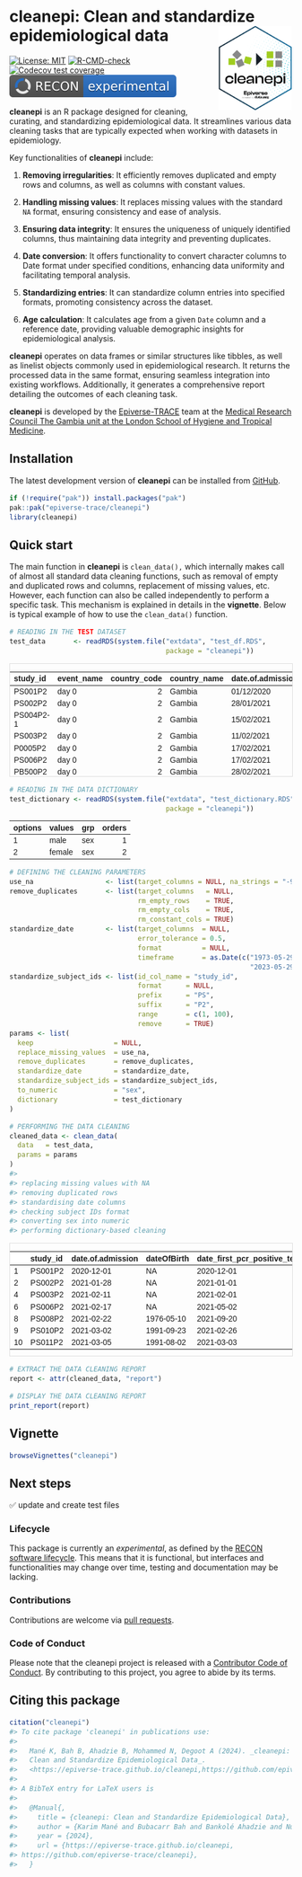 
<!-- The code to render this README is stored in .github/workflows/render-readme.yaml -->
<!-- Variables marked with double curly braces will be transformed beforehand: -->
<!-- `packagename` is extracted from the DESCRIPTION file -->
<!-- `gh_repo` is extracted via a special environment variable in GitHub Actions -->
<!-- README.md is generated from README.Rmd. Please edit that file -->

# cleanepi: Clean and standardize epidemiological data <img src="man/figures/logo.svg" align="right" width="130"/>

<!-- badges: start -->

[![License:
MIT](https://img.shields.io/badge/License-MIT-yellow.svg)](https://opensource.org/licenses/MIT)
[![R-CMD-check](https://github.com/epiverse-trace/cleanepi/actions/workflows/R-CMD-check.yaml/badge.svg)](https://github.com/epiverse-trace/cleanepi/actions/workflows/R-CMD-check.yaml)
[![Codecov test
coverage](https://codecov.io/gh/epiverse-trace/cleanepi/branch/main/graph/badge.svg)](https://app.codecov.io/gh/epiverse-trace/cleanepi?branch=main)
[![lifecycle-experimental](https://raw.githubusercontent.com/reconverse/reconverse.github.io/master/images/badge-experimental.svg)](https://www.reconverse.org/lifecycle.html#experimental)

<!-- badges: end -->

**cleanepi** is an R package designed for cleaning, curating, and
standardizing epidemiological data. It streamlines various data cleaning
tasks that are typically expected when working with datasets in
epidemiology.

Key functionalities of **cleanepi** include:

1.  **Removing irregularities**: It efficiently removes duplicated and
    empty rows and columns, as well as columns with constant values.

2.  **Handling missing values**: It replaces missing values with the
    standard `NA` format, ensuring consistency and ease of analysis.

3.  **Ensuring data integrity**: It ensures the uniqueness of uniquely
    identified columns, thus maintaining data integrity and preventing
    duplicates.

4.  **Date conversion**: It offers functionality to convert character
    columns to Date format under specified conditions, enhancing data
    uniformity and facilitating temporal analysis.

5.  **Standardizing entries**: It can standardize column entries into
    specified formats, promoting consistency across the dataset.

6.  **Age calculation**: It calculates age from a given `Date` column
    and a reference date, providing valuable demographic insights for
    epidemiological analysis.

**cleanepi** operates on data frames or similar structures like tibbles,
as well as linelist objects commonly used in epidemiological research.
It returns the processed data in the same format, ensuring seamless
integration into existing workflows. Additionally, it generates a
comprehensive report detailing the outcomes of each cleaning task.

**cleanepi** is developed by the
[Epiverse-TRACE](https://data.org/initiatives/epiverse/) team at the
[Medical Research Council The Gambia unit at the London School of
Hygiene and Tropical
Medicine](https://www.lshtm.ac.uk/research/units/mrc-gambia).

## Installation

The latest development version of **cleanepi** can be installed from
[GitHub](https://epiverse-trace.github.io/cleanepi).

``` r
if (!require("pak")) install.packages("pak")
pak::pak("epiverse-trace/cleanepi")
library(cleanepi)
```

## Quick start

The main function in **cleanepi** is `clean_data(),` which internally
makes call of almost all standard data cleaning functions, such as
removal of empty and duplicated rows and columns, replacement of missing
values, etc. However, each function can also be called independently to
perform a specific task. This mechanism is explained in details in the
**vignette**. Below is typical example of how to use the `clean_data()`
function.

``` r
# READING IN THE TEST DATASET
test_data       <- readRDS(system.file("extdata", "test_df.RDS",
                                       package = "cleanepi"))
```

<div style="border: 1px solid #ddd; padding: 0px; overflow-y: scroll; height:200px; overflow-x: scroll; width:100%; ">

<table class=" lightable-paper lightable-striped" style="font-size: 14px; font-family: &quot;Arial Narrow&quot;, arial, helvetica, sans-serif; margin-left: auto; margin-right: auto;">
<thead>
<tr>
<th style="text-align:left;position: sticky; top:0; background-color: #FFFFFF;">
study_id
</th>
<th style="text-align:left;position: sticky; top:0; background-color: #FFFFFF;">
event_name
</th>
<th style="text-align:right;position: sticky; top:0; background-color: #FFFFFF;">
country_code
</th>
<th style="text-align:left;position: sticky; top:0; background-color: #FFFFFF;">
country_name
</th>
<th style="text-align:left;position: sticky; top:0; background-color: #FFFFFF;">
date.of.admission
</th>
<th style="text-align:left;position: sticky; top:0; background-color: #FFFFFF;">
dateOfBirth
</th>
<th style="text-align:left;position: sticky; top:0; background-color: #FFFFFF;">
date_first_pcr_positive_test
</th>
<th style="text-align:right;position: sticky; top:0; background-color: #FFFFFF;">
sex
</th>
</tr>
</thead>
<tbody>
<tr>
<td style="text-align:left;">
PS001P2
</td>
<td style="text-align:left;">
day 0
</td>
<td style="text-align:right;">
2
</td>
<td style="text-align:left;">
Gambia
</td>
<td style="text-align:left;">
01/12/2020
</td>
<td style="text-align:left;">
06/01/1972
</td>
<td style="text-align:left;">
Dec 01, 2020
</td>
<td style="text-align:right;">
1
</td>
</tr>
<tr>
<td style="text-align:left;">
PS002P2
</td>
<td style="text-align:left;">
day 0
</td>
<td style="text-align:right;">
2
</td>
<td style="text-align:left;">
Gambia
</td>
<td style="text-align:left;">
28/01/2021
</td>
<td style="text-align:left;">
02/20/1952
</td>
<td style="text-align:left;">
Jan 01, 2021
</td>
<td style="text-align:right;">
1
</td>
</tr>
<tr>
<td style="text-align:left;">
PS004P2-1
</td>
<td style="text-align:left;">
day 0
</td>
<td style="text-align:right;">
2
</td>
<td style="text-align:left;">
Gambia
</td>
<td style="text-align:left;">
15/02/2021
</td>
<td style="text-align:left;">
06/15/1961
</td>
<td style="text-align:left;">
Feb 11, 2021
</td>
<td style="text-align:right;">
-99
</td>
</tr>
<tr>
<td style="text-align:left;">
PS003P2
</td>
<td style="text-align:left;">
day 0
</td>
<td style="text-align:right;">
2
</td>
<td style="text-align:left;">
Gambia
</td>
<td style="text-align:left;">
11/02/2021
</td>
<td style="text-align:left;">
11/11/1947
</td>
<td style="text-align:left;">
Feb 01, 2021
</td>
<td style="text-align:right;">
1
</td>
</tr>
<tr>
<td style="text-align:left;">
P0005P2
</td>
<td style="text-align:left;">
day 0
</td>
<td style="text-align:right;">
2
</td>
<td style="text-align:left;">
Gambia
</td>
<td style="text-align:left;">
17/02/2021
</td>
<td style="text-align:left;">
09/26/2000
</td>
<td style="text-align:left;">
Feb 16, 2021
</td>
<td style="text-align:right;">
2
</td>
</tr>
<tr>
<td style="text-align:left;">
PS006P2
</td>
<td style="text-align:left;">
day 0
</td>
<td style="text-align:right;">
2
</td>
<td style="text-align:left;">
Gambia
</td>
<td style="text-align:left;">
17/02/2021
</td>
<td style="text-align:left;">
-99
</td>
<td style="text-align:left;">
May 02, 2021
</td>
<td style="text-align:right;">
2
</td>
</tr>
<tr>
<td style="text-align:left;">
PB500P2
</td>
<td style="text-align:left;">
day 0
</td>
<td style="text-align:right;">
2
</td>
<td style="text-align:left;">
Gambia
</td>
<td style="text-align:left;">
28/02/2021
</td>
<td style="text-align:left;">
11/03/1989
</td>
<td style="text-align:left;">
Feb 19, 2021
</td>
<td style="text-align:right;">
1
</td>
</tr>
<tr>
<td style="text-align:left;">
PS008P2
</td>
<td style="text-align:left;">
day 0
</td>
<td style="text-align:right;">
2
</td>
<td style="text-align:left;">
Gambia
</td>
<td style="text-align:left;">
22/02/2021
</td>
<td style="text-align:left;">
10/05/1976
</td>
<td style="text-align:left;">
Sep 20, 2021
</td>
<td style="text-align:right;">
2
</td>
</tr>
<tr>
<td style="text-align:left;">
PS010P2
</td>
<td style="text-align:left;">
day 0
</td>
<td style="text-align:right;">
2
</td>
<td style="text-align:left;">
Gambia
</td>
<td style="text-align:left;">
02/03/2021
</td>
<td style="text-align:left;">
09/23/1991
</td>
<td style="text-align:left;">
Feb 26, 2021
</td>
<td style="text-align:right;">
1
</td>
</tr>
<tr>
<td style="text-align:left;">
PS011P2
</td>
<td style="text-align:left;">
day 0
</td>
<td style="text-align:right;">
2
</td>
<td style="text-align:left;">
Gambia
</td>
<td style="text-align:left;">
05/03/2021
</td>
<td style="text-align:left;">
02/08/1991
</td>
<td style="text-align:left;">
Mar 03, 2021
</td>
<td style="text-align:right;">
2
</td>
</tr>
</tbody>
</table>

</div>

``` r
# READING IN THE DATA DICTIONARY
test_dictionary <- readRDS(system.file("extdata", "test_dictionary.RDS",
                                       package = "cleanepi"))
```

<table class=" lightable-paper lightable-striped" style="font-size: 14px; font-family: &quot;Arial Narrow&quot;, arial, helvetica, sans-serif; margin-left: auto; margin-right: auto;">
<thead>
<tr>
<th style="text-align:left;">
options
</th>
<th style="text-align:left;">
values
</th>
<th style="text-align:left;">
grp
</th>
<th style="text-align:right;">
orders
</th>
</tr>
</thead>
<tbody>
<tr>
<td style="text-align:left;">
1
</td>
<td style="text-align:left;">
male
</td>
<td style="text-align:left;">
sex
</td>
<td style="text-align:right;">
1
</td>
</tr>
<tr>
<td style="text-align:left;">
2
</td>
<td style="text-align:left;">
female
</td>
<td style="text-align:left;">
sex
</td>
<td style="text-align:right;">
2
</td>
</tr>
</tbody>
</table>

``` r
# DEFINING THE CLEANING PARAMETERS
use_na                  <- list(target_columns = NULL, na_strings = "-99")
remove_duplicates       <- list(target_columns   = NULL,
                                rm_empty_rows    = TRUE,
                                rm_empty_cols    = TRUE,
                                rm_constant_cols = TRUE)
standardize_date        <- list(target_columns  = NULL,
                                error_tolerance = 0.5,
                                format          = NULL,
                                timeframe       = as.Date(c("1973-05-29",
                                                            "2023-05-29")))
standardize_subject_ids <- list(id_col_name = "study_id",
                                format      = NULL,
                                prefix      = "PS",
                                suffix      = "P2",
                                range       = c(1, 100),
                                remove      = TRUE)
params <- list(
  keep                    = NULL,
  replace_missing_values  = use_na, 
  remove_duplicates       = remove_duplicates,
  standardize_date        = standardize_date,
  standardize_subject_ids = standardize_subject_ids,
  to_numeric              = "sex",
  dictionary              = test_dictionary
)
```

``` r
# PERFORMING THE DATA CLEANING
cleaned_data <- clean_data(
  data   = test_data,
  params = params
)
#> 
#> replacing missing values with NA
#> removing duplicated rows
#> standardising date columns
#> checking subject IDs format
#> converting sex into numeric
#> performing dictionary-based cleaning
```

<div style="border: 1px solid #ddd; padding: 0px; overflow-y: scroll; height:200px; overflow-x: scroll; width:100%; ">

<table class=" lightable-paper lightable-striped" style="font-size: 14px; font-family: &quot;Arial Narrow&quot;, arial, helvetica, sans-serif; margin-left: auto; margin-right: auto;">
<thead>
<tr>
<th style="text-align:left;position: sticky; top:0; background-color: #FFFFFF;">
</th>
<th style="text-align:left;position: sticky; top:0; background-color: #FFFFFF;">
study_id
</th>
<th style="text-align:left;position: sticky; top:0; background-color: #FFFFFF;">
date.of.admission
</th>
<th style="text-align:left;position: sticky; top:0; background-color: #FFFFFF;">
dateOfBirth
</th>
<th style="text-align:left;position: sticky; top:0; background-color: #FFFFFF;">
date_first_pcr_positive_test
</th>
<th style="text-align:left;position: sticky; top:0; background-color: #FFFFFF;">
sex
</th>
</tr>
</thead>
<tbody>
<tr>
<td style="text-align:left;">
1
</td>
<td style="text-align:left;">
PS001P2
</td>
<td style="text-align:left;">
2020-12-01
</td>
<td style="text-align:left;">
NA
</td>
<td style="text-align:left;">
2020-12-01
</td>
<td style="text-align:left;">
male
</td>
</tr>
<tr>
<td style="text-align:left;">
2
</td>
<td style="text-align:left;">
PS002P2
</td>
<td style="text-align:left;">
2021-01-28
</td>
<td style="text-align:left;">
NA
</td>
<td style="text-align:left;">
2021-01-01
</td>
<td style="text-align:left;">
male
</td>
</tr>
<tr>
<td style="text-align:left;">
4
</td>
<td style="text-align:left;">
PS003P2
</td>
<td style="text-align:left;">
2021-02-11
</td>
<td style="text-align:left;">
NA
</td>
<td style="text-align:left;">
2021-02-01
</td>
<td style="text-align:left;">
male
</td>
</tr>
<tr>
<td style="text-align:left;">
6
</td>
<td style="text-align:left;">
PS006P2
</td>
<td style="text-align:left;">
2021-02-17
</td>
<td style="text-align:left;">
NA
</td>
<td style="text-align:left;">
2021-05-02
</td>
<td style="text-align:left;">
female
</td>
</tr>
<tr>
<td style="text-align:left;">
8
</td>
<td style="text-align:left;">
PS008P2
</td>
<td style="text-align:left;">
2021-02-22
</td>
<td style="text-align:left;">
1976-05-10
</td>
<td style="text-align:left;">
2021-09-20
</td>
<td style="text-align:left;">
female
</td>
</tr>
<tr>
<td style="text-align:left;">
9
</td>
<td style="text-align:left;">
PS010P2
</td>
<td style="text-align:left;">
2021-03-02
</td>
<td style="text-align:left;">
1991-09-23
</td>
<td style="text-align:left;">
2021-02-26
</td>
<td style="text-align:left;">
male
</td>
</tr>
<tr>
<td style="text-align:left;">
10
</td>
<td style="text-align:left;">
PS011P2
</td>
<td style="text-align:left;">
2021-03-05
</td>
<td style="text-align:left;">
1991-08-02
</td>
<td style="text-align:left;">
2021-03-03
</td>
<td style="text-align:left;">
female
</td>
</tr>
</tbody>
</table>

</div>

``` r
# EXTRACT THE DATA CLEANING REPORT
report <- attr(cleaned_data, "report")
```

``` r
# DISPLAY THE DATA CLEANING REPORT
print_report(report)
```

## Vignette

``` r
browseVignettes("cleanepi")
```

## Next steps

:white_check_mark: update and create test files

### Lifecycle

This package is currently an *experimental*, as defined by the [RECON
software lifecycle](https://www.reconverse.org/lifecycle.html). This
means that it is functional, but interfaces and functionalities may
change over time, testing and documentation may be lacking.

### Contributions

Contributions are welcome via [pull
requests](https://github.com/%7B%7B%20gh_repo%20%7D%7D/pulls).

### Code of Conduct

Please note that the cleanepi project is released with a [Contributor
Code of
Conduct](https://github.com/epiverse-trace/.github/blob/main/CODE_OF_CONDUCT.md).
By contributing to this project, you agree to abide by its terms.

## Citing this package

``` r
citation("cleanepi")
#> To cite package 'cleanepi' in publications use:
#> 
#>   Mané K, Bah B, Ahadzie B, Mohammed N, Degoot A (2024). _cleanepi:
#>   Clean and Standardize Epidemiological Data_.
#>   <https://epiverse-trace.github.io/cleanepi,https://github.com/epiverse-trace/cleanepi>.
#> 
#> A BibTeX entry for LaTeX users is
#> 
#>   @Manual{,
#>     title = {cleanepi: Clean and Standardize Epidemiological Data},
#>     author = {Karim Mané and Bubacarr Bah and Bankolé Ahadzie and Nuredin Mohammed and Abdoelnaser Degoot},
#>     year = {2024},
#>     url = {https://epiverse-trace.github.io/cleanepi,
#> https://github.com/epiverse-trace/cleanepi},
#>   }
```
